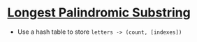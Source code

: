 # [Longest Palindromic Substring](https://leetcode.com/problems/longest-palindromic-substring/)

- Use a hash table to store `letters -> (count, [indexes])`